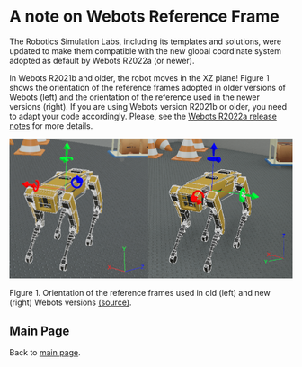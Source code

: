 # A note on Webots Reference Frame
The Robotics Simulation Labs, including its templates and solutions, were updated to make them compatible with the new global coordinate system adopted as default by Webots R2022a (or newer). 

In Webots R2021b and older, the robot moves in the XZ plane! Figure 1 shows the orientation of the reference frames adopted in older versions of Webots (left) and the orientation of the reference used in the newer versions (right). If you are using Webots version R2021b or older, you need to adapt your code accordingly. Please, see the [Webots R2022a release notes](https://cyberbotics.com/doc/blog/Webots-2022-a-release) for more details.

![Webots Reference Frame](https://raw.githubusercontent.com/cyberbotics/webots/released/docs/blog/images/flu-enu.png) 

Figure 1. Orientation of the reference frames used in old (left) and new (right) Webots versions [(source)](https://cyberbotics.com/doc/blog/Webots-2022-a-release).

## Main Page
Back to [main page](../README.md).
